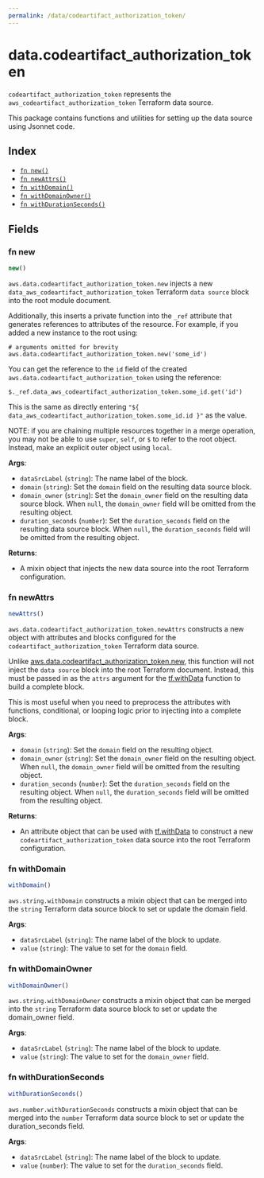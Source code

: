 ```yaml
---
permalink: /data/codeartifact_authorization_token/
---
```


# data.codeartifact_authorization_token

`codeartifact_authorization_token` represents the `aws_codeartifact_authorization_token` Terraform data source.



This package contains functions and utilities for setting up the data source using Jsonnet code.


## Index

* [`fn new()`](#fn-new)
* [`fn newAttrs()`](#fn-newattrs)
* [`fn withDomain()`](#fn-withdomain)
* [`fn withDomainOwner()`](#fn-withdomainowner)
* [`fn withDurationSeconds()`](#fn-withdurationseconds)

## Fields

### fn new

```ts
new()
```


`aws.data.codeartifact_authorization_token.new` injects a new `data_aws_codeartifact_authorization_token` Terraform `data source`
block into the root module document.

Additionally, this inserts a private function into the `_ref` attribute that generates references to attributes of the
resource. For example, if you added a new instance to the root using:

    # arguments omitted for brevity
    aws.data.codeartifact_authorization_token.new('some_id')

You can get the reference to the `id` field of the created `aws.data.codeartifact_authorization_token` using the reference:

    $._ref.data_aws_codeartifact_authorization_token.some_id.get('id')

This is the same as directly entering `"${ data_aws_codeartifact_authorization_token.some_id.id }"` as the value.

NOTE: if you are chaining multiple resources together in a merge operation, you may not be able to use `super`, `self`,
or `$` to refer to the root object. Instead, make an explicit outer object using `local`.

**Args**:
  - `dataSrcLabel` (`string`): The name label of the block.
  - `domain` (`string`): Set the `domain` field on the resulting data source block.
  - `domain_owner` (`string`): Set the `domain_owner` field on the resulting data source block. When `null`, the `domain_owner` field will be omitted from the resulting object.
  - `duration_seconds` (`number`): Set the `duration_seconds` field on the resulting data source block. When `null`, the `duration_seconds` field will be omitted from the resulting object.

**Returns**:
- A mixin object that injects the new data source into the root Terraform configuration.


### fn newAttrs

```ts
newAttrs()
```


`aws.data.codeartifact_authorization_token.newAttrs` constructs a new object with attributes and blocks configured for the `codeartifact_authorization_token`
Terraform data source.

Unlike [aws.data.codeartifact_authorization_token.new](#fn-new), this function will not inject the `data source`
block into the root Terraform document. Instead, this must be passed in as the `attrs` argument for the
[tf.withData](https://github.com/tf-libsonnet/core/tree/main/docs#fn-withdata) function to build a complete block.

This is most useful when you need to preprocess the attributes with functions, conditional, or looping logic prior to
injecting into a complete block.

**Args**:
  - `domain` (`string`): Set the `domain` field on the resulting object.
  - `domain_owner` (`string`): Set the `domain_owner` field on the resulting object. When `null`, the `domain_owner` field will be omitted from the resulting object.
  - `duration_seconds` (`number`): Set the `duration_seconds` field on the resulting object. When `null`, the `duration_seconds` field will be omitted from the resulting object.

**Returns**:
  - An attribute object that can be used with [tf.withData](https://github.com/tf-libsonnet/core/tree/main/docs#fn-withdata) to construct a new `codeartifact_authorization_token` data source into the root Terraform configuration.


### fn withDomain

```ts
withDomain()
```

`aws.string.withDomain` constructs a mixin object that can be merged into the `string`
Terraform data source block to set or update the domain field.



**Args**:
  - `dataSrcLabel` (`string`): The name label of the block to update.
  - `value` (`string`): The value to set for the `domain` field.


### fn withDomainOwner

```ts
withDomainOwner()
```

`aws.string.withDomainOwner` constructs a mixin object that can be merged into the `string`
Terraform data source block to set or update the domain_owner field.



**Args**:
  - `dataSrcLabel` (`string`): The name label of the block to update.
  - `value` (`string`): The value to set for the `domain_owner` field.


### fn withDurationSeconds

```ts
withDurationSeconds()
```

`aws.number.withDurationSeconds` constructs a mixin object that can be merged into the `number`
Terraform data source block to set or update the duration_seconds field.



**Args**:
  - `dataSrcLabel` (`string`): The name label of the block to update.
  - `value` (`number`): The value to set for the `duration_seconds` field.
